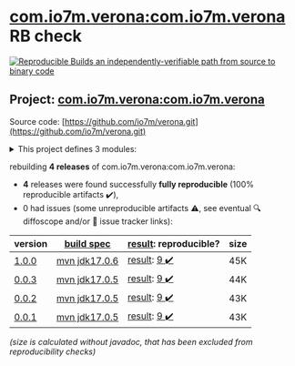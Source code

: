 [com.io7m.verona:com.io7m.verona](https://central.sonatype.com/artifact/com.io7m.verona/com.io7m.verona/1.0.0/versions) RB check
=======

[![Reproducible Builds](https://reproducible-builds.org/images/logos/rb.svg) an independently-verifiable path from source to binary code](https://reproducible-builds.org/)

## Project: [com.io7m.verona:com.io7m.verona](https://central.sonatype.com/artifact/com.io7m.verona/com.io7m.verona/1.0.0/versions)

Source code: [https://github.com/io7m/verona.git](https://github.com/io7m/verona.git)

<details><summary>This project defines 3 modules:</summary>

* [com.io7m.verona:com.io7m.verona](https://central.sonatype.com/artifact/com.io7m.verona/com.io7m.verona/1.0.0)
* [com.io7m.verona:com.io7m.verona.core](https://central.sonatype.com/artifact/com.io7m.verona/com.io7m.verona.core/1.0.0)
* [com.io7m.verona:com.io7m.verona.tests](https://central.sonatype.com/artifact/com.io7m.verona/com.io7m.verona.tests/1.0.0)
</details>

rebuilding **4 releases** of com.io7m.verona:com.io7m.verona:
- **4** releases were found successfully **fully reproducible** (100% reproducible artifacts :heavy_check_mark:),
- 0 had issues (some unreproducible artifacts :warning:, see eventual :mag: diffoscope and/or :memo: issue tracker links):

| version | [build spec](/BUILDSPEC.md) | [result](https://reproducible-builds.org/docs/jvm/): reproducible? | size |
| -- | --------- | ------ | -- |
| [1.0.0](https://central.sonatype.com/artifact/com.io7m.verona/com.io7m.verona/1.0.0/pom) | [mvn jdk17.0.6](com.io7m.verona-1.0.0.buildspec) | [result](com.io7m.verona-1.0.0.buildinfo): [9 :heavy_check_mark: ](com.io7m.verona-1.0.0.buildcompare) | 45K |
| [0.0.3](https://central.sonatype.com/artifact/com.io7m.verona/com.io7m.verona/0.0.3/pom) | [mvn jdk17.0.5](com.io7m.verona-0.0.3.buildspec) | [result](com.io7m.verona-0.0.3.buildinfo): [9 :heavy_check_mark: ](com.io7m.verona-0.0.3.buildcompare) | 44K |
| [0.0.2](https://central.sonatype.com/artifact/com.io7m.verona/com.io7m.verona/0.0.2/pom) | [mvn jdk17.0.5](com.io7m.verona-0.0.2.buildspec) | [result](com.io7m.verona-0.0.2.buildinfo): [9 :heavy_check_mark: ](com.io7m.verona-0.0.2.buildcompare) | 43K |
| [0.0.1](https://central.sonatype.com/artifact/com.io7m.verona/com.io7m.verona/0.0.1/pom) | [mvn jdk17.0.5](com.io7m.verona-0.0.1.buildspec) | [result](com.io7m.verona-0.0.1.buildinfo): [9 :heavy_check_mark: ](com.io7m.verona-0.0.1.buildcompare) | 43K |

<i>(size is calculated without javadoc, that has been excluded from reproducibility checks)</i>
